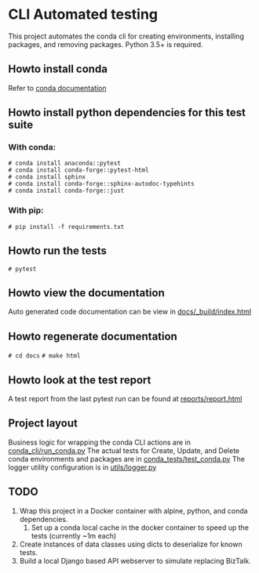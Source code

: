 # CLI Automated testing
This project automates the conda cli for creating environments, installing packages, and removing packages.  Python 3.5+ is required.

## Howto install conda
Refer to [conda documentation](https://docs.conda.io/projects/conda/en/stable/user-guide/install/index.html)

## Howto install python dependencies for this test suite
### With conda:
```
# conda install anaconda::pytest
# conda install conda-forge::pytest-html
# conda install sphinx
# conda install conda-forge::sphinx-autodoc-typehints
# conda install conda-forge::just
```
### With pip:
`# pip install -f requirements.txt`

## Howto run the tests
`# pytest`

## Howto view the documentation
Auto generated code documentation can be view in [docs/_build/index.html](docs/_build/html/index.html)

## Howto regenerate documentation
`# cd docs`
`# make html`

## Howto look at the test report
A test report from the last pytest run can be found at [reports/report.html](reports/report.html)

## Project layout
Business logic for wrapping the conda CLI actions are in [conda_cli/run_conda.py](conda_cli/run_conda.py)
The actual tests for Create, Update, and Delete conda environments and packages are in [conda_tests/test_conda.py](conda_tests/test_conda.py)
The logger utility configuration is in [utils/logger.py](utils/logger.py)

## TODO
1. Wrap this project in a Docker container with alpine, python, and conda dependencies.
   1. Set up a conda local cache in the docker container to speed up the tests (currently ~1m each)
2. Create instances of data classes using dicts to deserialize for known tests.
3. Build a local Django based API webserver to simulate replacing BizTalk.
